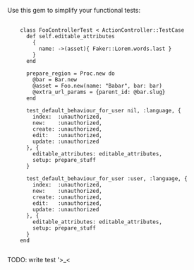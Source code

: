 Use this gem to simplify your functional tests:

<pre>
  <code>
    class FooControllerTest &lt; ActionController::TestCase
      def self.editable_attributes
        {
          name: -&gt;(asset){ Faker::Lorem.words.last }
        }
      end

      prepare_region = Proc.new do
        @bar = Bar.new
        @asset = Foo.new(name: "Babar", bar: bar)
        @extra_url_params = {parent_id: @bar.slug} 
      end

      test_default_behaviour_for_user nil, :language, {
        index:  :unauthorized,
        new:    :unauthorized,
        create: :unauthorized,
        edit:   :unauthorized,
        update: :unauthorized
      }, {
        editable_attributes: editable_attributes,
        setup: prepare_stuff
      }

      test_default_behaviour_for_user :user, :language, {
        index:  :unauthorized,
        new:    :unauthorized,
        create: :unauthorized,
        edit:   :unauthorized,
        update: :unauthorized
      }, {
        editable_attributes: editable_attributes,
        setup: prepare_stuff
      }
    end
  </code>
</pre>

TODO: write test '>_<